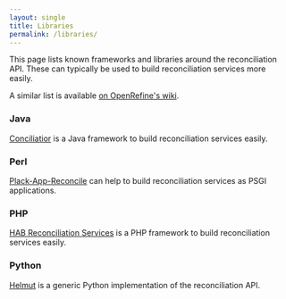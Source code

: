 ```yaml
---
layout: single
title: Libraries
permalink: /libraries/
---
```


This page lists known frameworks and libraries around the reconciliation API.
These can typically be used to build reconciliation services more easily.

A similar list is available [on OpenRefine's wiki](https://github.com/OpenRefine/OpenRefine/wiki/Reconciliation-Service-Api#examples).

### Java

[Conciliatior](https://github.com/codeforkjeff/conciliator) is a Java framework to build reconciliation services easily.

### Perl

[Plack-App-Reconcile](https://github.com/nichtich/Plack-App-Reconcile) can help to build reconciliation services as PSGI applications.

### PHP

[HAB Reconciliation Services](https://github.com/dmj/reconcile) is a PHP framework to build reconciliation services easily.

### Python

[Helmut](https://github.com/okfn/helmut) is a generic Python implementation of the reconciliation API.
